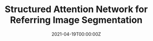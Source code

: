 ---
title: "Structured Attention Network for Referring Image Segmentation"
authors:
- "[Liang Lin](http://www.linliang.net/)^*" 
- yanpx^* (co-first)
- Xiaoqian Xu
- Sibei Yang
- Kun Zeng
- "[Guanbin Li](http://guanbinli.com)"

date: "2021-04-19T00:00:00Z"
doi: ""

# Schedule page publish date (NOT publication's date).
publishDate: "2021-08-18T00:00:00Z"

# Publication type.
# Legend: 0 = Uncategorized; 1 = Conference paper; 2 = Journal article;
# 3 = Preprint / Working Paper; 4 = Report; 5 = Book; 6 = Book section;
# 7 = Thesis; 8 = Patent
publication_types: ["2"]

# Publication name and optional abbreviated publication name.
publication: IEEE Transactions on Multimedia
publication_short: In *IEEE TMM*

abstract: 

# Summary. An optional shortened abstract.
summary: IEEE Transactions on Multimedia **(*IEEE TMM*)**, 2021. **[JCR Q1]**

tags:
- Deep Learning
- Referring Image Segmentation
featured: true

links:
url_pdf: 'https://ieeexplore.ieee.org/abstract/document/9408401'
url_code: 'https://github.com/Kinpzz/SANet-TMM'
#url_dataset: '#'
#url_poster: '#'
#url_project: '/publication/iccv19_semi_vsod'
#url_slides: ''
#url_source: '#'
#url_video: '#'
---